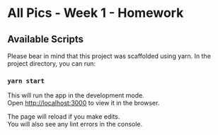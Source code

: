 # All Pics - Week 1 - Homework

## Available Scripts

Please bear in mind that this project was scaffolded using yarn. In the project directory, you can run:

### `yarn start`

This will run the app in the development mode.\
Open [http://localhost:3000](http://localhost:3000) to view it in the browser.

The page will reload if you make edits.\
You will also see any lint errors in the console.